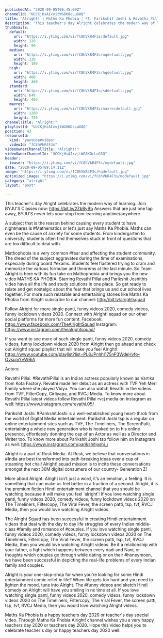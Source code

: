 ```yaml
---
publishedAt: "2020-09-05T06:45:09Z"
channelId: "UCCKjHsAIxvjtWG8KOcLuG8Q"
title: "Alright! | Maths Ka Phobia | Ft. Parikshit Joshi & Revathi Pillai | Teacher's Day Special"
description: "This teacher's day Alright celebrates the modern way of learning. Join BYJU'S Classes now: https://bit.ly/2ZbByBb\nAnswers that are just one tap away, BYJU'S never lets your stop from learning anytime/anywhere. \n\nA subject that is the reason behind causing every student to have nightmares is #Mathematics or let's just say Maths Ka Phobia. Maths can even be the cause of anxiety for some students. From kindergarten to university, students often find themselves stuck in front of questions that are too difficult to deal with.\n\nMathophobia is a very common #fear and affecting the student community. The dread of the subject aggravates during the time of examinations, especially during board #exams. Students feel flustered trying to cram and memorize the various formulae and theorems at the last minute. So Team Alright is here with its fun take on Mathophobia and brings you the new video MATHS KA PHOBIA. Starring Revathi Pillai and Parikshit Joshithis video have all the life and study solutions in one place. So get ready to relate and get nostalgic about the fear that brings us and our school lives together. For more such relatable and entertaining stories like Maths Ka Phobia from Alright subscribe to our channel: http://bit.ly/alrightsquad\n\nFollow Alright for more single panti, funny videos 2020, comedy videos, funny lockdown videos 2020. Connect with Alright! squad on our other social platforms for more fun content:\nFacebook: https://www.facebook.com/TheAlrightSquad\nInstagram: https://www.instagram.com/thealrightsquad/\n\nIf you want to see more of such single panti, funny videos 2020, comedy videos, funny lockdown videos 2020 from Alright then go ahead and check out Alright! squad playlist that will make you feel Alright! https://www.youtube.com/playlist?list=PL6JPnhhI175nP3WdeHvfo-OvsumYvWBiA\n\nActors:\n\nRevathi Pillai: #RevathiPillai is an Indian actress popularly known as Vartika from Kota Factory.  Revathi made her debut as an actress with TVF Yeh Meri Family where she played Vidya. You can also watch Revathi in the videos from TVF, FilterCopy, Girliyapa, and RVCJ Media. To know more about Revathi Pillai latest videos follow Revathi Pillai rvcj media on Instagram as well: https://www.instagram.com/revathi.05/\n\nParikshit Joshi: #ParikshitJoshi is a well-established young heart-throb from the world of Digital Media entertainment. Parikshit Joshi tsp is a regular on online entertainment sites such as TVF, The-Timeliners, The ScreenPatti, entertaining a whole new generation who is hooked on to his online presence, effortlessly donning the cap of an Actor as well as a Director and Writer too. To know more about Parikshit Joshi tsp follow him on Instagram as well: https://www.instagram.com/parikshitjoshi_/\n\n\nAlright is a part of Rusk Media. At Rusk, we believe that conversations in #India are best transformed into path-breaking ideas over a cup of steaming hot chai! Alright! squad mission is to incite these conversations amongst the next 30M digital consumers of our country- Generation Z!\n\nMore about Alright: Alright isn't just a word, it's an emotion, a feeling. It is something that can make us feel better in a fraction of a second. Alright, it is the premium fiction Hindi entertainment channel that you should be watching because it will make you feel 'alright'! If you love watching single panti, funny videos 2020, comedy videos, funny lockdown videos 2020 on The Timeliners, Filtercopy, The Viral Fever, the screen patti, tsp, tvf, RVCJ Media, then you would love watching Alright videos.\n\nThe Alright Squad has been successful in creating Hindi entertainment videos that deal with the day to day life struggles of every Indian middle-class #family and romance of #couples. If you love watching single panti, funny videos 2020, comedy videos, funny lockdown videos 2020 on The Timeliners, Filtercopy, The Viral Fever, the screen patti, tsp, tvf, RVCJ Media, then you would love watching Alright videos. Be it a relationship with your father, a fight which happens between every dadi and Nani, or thoughts which couples go through while dating or on their #honeymoon, we have been successful in depicting the real-life problems of every Indian family and couples.\n\nAlright is your one-stop-shop for when you're looking for some Hindi entertainment comic relief in life? When life gets too hard and you need to lighten the mood, tune into Alright. The #funny videos and sketch Hindi comedy on Alright will have you smiling in no time at all. If you love watching single panti, funny videos 2020, comedy videos, funny lockdown videos 2020 on The Timeliners, Filtercopy, The Viral Fever, the screen patti, tsp, tvf, RVCJ Media, then you would love watching Alright videos.\n\nMaths Ka Phobia is a happy teachers day 2020 or teacher's day special video. Through Maths Ka Phobia Alright! channel wishes you a  very happy teachers day 2020 or teachers day 2020. Hope this video helps you to celebrate teacher's day or happy teachers day 2020 well."
thumbnails:
  default:
    url: "https://i.ytimg.com/vi/fC8hVkR4F3s/default.jpg"
    width: 120
    height: 90
  medium:
    url: "https://i.ytimg.com/vi/fC8hVkR4F3s/mqdefault.jpg"
    width: 320
    height: 180
  high:
    url: "https://i.ytimg.com/vi/fC8hVkR4F3s/hqdefault.jpg"
    width: 480
    height: 360
  standard:
    url: "https://i.ytimg.com/vi/fC8hVkR4F3s/sddefault.jpg"
    width: 640
    height: 480
  maxres:
    url: "https://i.ytimg.com/vi/fC8hVkR4F3s/maxresdefault.jpg"
    width: 1280
    height: 720
channelTitle: "Alright!"
playlistId: "UUCKjHsAIxvjtWG8KOcLuG8Q"
position: 43
resourceId:
  kind: "youtube#video"
  videoId: "fC8hVkR4F3s"
videoOwnerChannelTitle: "Alright!"
videoOwnerChannelId: "UCCKjHsAIxvjtWG8KOcLuG8Q"
header:
  teaser: "https://i.ytimg.com/vi/fC8hVkR4F3s/mqdefault.jpg"
date: "2020-09-05T09:14:11Z"
image: "https://i.ytimg.com/vi/fC8hVkR4F3s/hqdefault.jpg"
optimized_image: "https://i.ytimg.com/vi/fC8hVkR4F3s/mqdefault.jpg"
category: "alright"
layout: "post"

---
```

This teacher's day Alright celebrates the modern way of learning. Join BYJU'S Classes now: https://bit.ly/2ZbByBb
Answers that are just one tap away, BYJU'S never lets your stop from learning anytime/anywhere. 

A subject that is the reason behind causing every student to have nightmares is #Mathematics or let's just say Maths Ka Phobia. Maths can even be the cause of anxiety for some students. From kindergarten to university, students often find themselves stuck in front of questions that are too difficult to deal with.

Mathophobia is a very common #fear and affecting the student community. The dread of the subject aggravates during the time of examinations, especially during board #exams. Students feel flustered trying to cram and memorize the various formulae and theorems at the last minute. So Team Alright is here with its fun take on Mathophobia and brings you the new video MATHS KA PHOBIA. Starring Revathi Pillai and Parikshit Joshithis video have all the life and study solutions in one place. So get ready to relate and get nostalgic about the fear that brings us and our school lives together. For more such relatable and entertaining stories like Maths Ka Phobia from Alright subscribe to our channel: http://bit.ly/alrightsquad

Follow Alright for more single panti, funny videos 2020, comedy videos, funny lockdown videos 2020. Connect with Alright! squad on our other social platforms for more fun content:
Facebook: https://www.facebook.com/TheAlrightSquad
Instagram: https://www.instagram.com/thealrightsquad/

If you want to see more of such single panti, funny videos 2020, comedy videos, funny lockdown videos 2020 from Alright then go ahead and check out Alright! squad playlist that will make you feel Alright! https://www.youtube.com/playlist?list=PL6JPnhhI175nP3WdeHvfo-OvsumYvWBiA

Actors:

Revathi Pillai: #RevathiPillai is an Indian actress popularly known as Vartika from Kota Factory.  Revathi made her debut as an actress with TVF Yeh Meri Family where she played Vidya. You can also watch Revathi in the videos from TVF, FilterCopy, Girliyapa, and RVCJ Media. To know more about Revathi Pillai latest videos follow Revathi Pillai rvcj media on Instagram as well: https://www.instagram.com/revathi.05/

Parikshit Joshi: #ParikshitJoshi is a well-established young heart-throb from the world of Digital Media entertainment. Parikshit Joshi tsp is a regular on online entertainment sites such as TVF, The-Timeliners, The ScreenPatti, entertaining a whole new generation who is hooked on to his online presence, effortlessly donning the cap of an Actor as well as a Director and Writer too. To know more about Parikshit Joshi tsp follow him on Instagram as well: https://www.instagram.com/parikshitjoshi_/


Alright is a part of Rusk Media. At Rusk, we believe that conversations in #India are best transformed into path-breaking ideas over a cup of steaming hot chai! Alright! squad mission is to incite these conversations amongst the next 30M digital consumers of our country- Generation Z!

More about Alright: Alright isn't just a word, it's an emotion, a feeling. It is something that can make us feel better in a fraction of a second. Alright, it is the premium fiction Hindi entertainment channel that you should be watching because it will make you feel 'alright'! If you love watching single panti, funny videos 2020, comedy videos, funny lockdown videos 2020 on The Timeliners, Filtercopy, The Viral Fever, the screen patti, tsp, tvf, RVCJ Media, then you would love watching Alright videos.

The Alright Squad has been successful in creating Hindi entertainment videos that deal with the day to day life struggles of every Indian middle-class #family and romance of #couples. If you love watching single panti, funny videos 2020, comedy videos, funny lockdown videos 2020 on The Timeliners, Filtercopy, The Viral Fever, the screen patti, tsp, tvf, RVCJ Media, then you would love watching Alright videos. Be it a relationship with your father, a fight which happens between every dadi and Nani, or thoughts which couples go through while dating or on their #honeymoon, we have been successful in depicting the real-life problems of every Indian family and couples.

Alright is your one-stop-shop for when you're looking for some Hindi entertainment comic relief in life? When life gets too hard and you need to lighten the mood, tune into Alright. The #funny videos and sketch Hindi comedy on Alright will have you smiling in no time at all. If you love watching single panti, funny videos 2020, comedy videos, funny lockdown videos 2020 on The Timeliners, Filtercopy, The Viral Fever, the screen patti, tsp, tvf, RVCJ Media, then you would love watching Alright videos.

Maths Ka Phobia is a happy teachers day 2020 or teacher's day special video. Through Maths Ka Phobia Alright! channel wishes you a  very happy teachers day 2020 or teachers day 2020. Hope this video helps you to celebrate teacher's day or happy teachers day 2020 well.